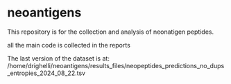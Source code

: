 # neoantigens

This repository is for the collection and analysis of neonatigen peptides.

all the main code is collected in the reports

The last version of the dataset is at: /home/drighelli/neoantigens/results_files/neopeptides_predictions_no_dups_entropies_2024_08_22.tsv
